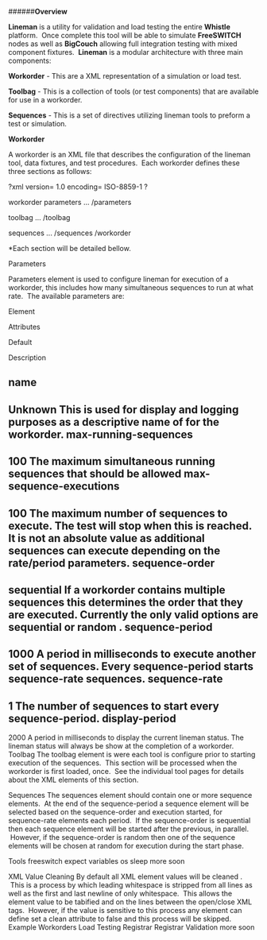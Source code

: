 ######**Overview**


**Lineman** is a utility for validation and load testing the entire **Whistle** platform.  Once complete this tool will be able to simulate **FreeSWITCH** nodes as well as **BigCouch** allowing full integration testing with mixed component fixtures.  **Lineman** is a modular architecture with three main components:

**Workorder** - This are a XML representation of a simulation or load test.

**Toolbag** - This is a collection of tools (or test components) that are available for use in a workorder.

**Sequences** - This is a set of directives utilizing lineman tools to preform a test or simulation.

**Workorder**

A workorder is an XML file that describes the configuration of the lineman tool, data fixtures, and test procedures.  Each workorder defines these three sections as follows:

?xml version=
1.0
 encoding=
ISO-8859-1
?

workorder
parameters
 ... 
/parameters

toolbag
 ... 
/toolbag

sequences
 ... 
/sequences
/workorder

*Each section will be detailed bellow.

Parameters

Parameters element is used to configure lineman for execution of a workorder, this includes how many simultaneous sequences to run at what rate.  The available parameters are: 

Element

Attributes

Default

Description

name
-
Unknown
This is used for display and logging purposes as a descriptive name of for the workorder.
max-running-sequences
-
100
The maximum simultaneous running sequences that should be allowed
max-sequence-executions
-
100
The maximum number of sequences to execute. The test will stop when this is reached.
It is not an absolute value as additional sequences can execute depending on the rate/period parameters.
sequence-order
-
sequential
If a workorder contains multiple sequences this determines the order that they are executed. Currently the only valid options are 
sequential
 or 
random
.
sequence-period
-
1000
A period in milliseconds to execute another set of sequences. Every sequence-period starts sequence-rate sequences.
sequence-rate
-
1
The number of sequences to start every sequence-period.
display-period
-
2000
A period in milliseconds to display the current 
lineman
 status. The lineman status will always be show at the completion of a workorder.
 
Toolbag
The toolbag element is were each tool is configure prior to starting execution of the sequences.  This section will be processed when the workorder is first loaded, once.  See the individual tool pages for details about the XML elements of this section.

Sequences
The sequences element should contain one or more sequence elements.  At the end of the sequence-period a sequence element will be selected based on the sequence-order and execution started, for sequence-rate elements each period.  If the sequence-order is 
sequential then each sequence element will be started after the previous, in parallel.  However, if the sequence-order is 
random then one of the sequence elements will be chosen at random for execution during the start phase.  

Tools
freeswitch
expect
variables
os
sleep
more soon

XML Value Cleaning
By default all XML element values will be 
cleaned
.  This is a process by which leading whitespace is stripped from all lines as well as the first and last newline of only whitespace.  This allows the element value to be tabified and on the lines between the open/close XML tags.  However, if the value is sensitive to this process any element can define set a 
clean
 attribute to 
false
 and this process will be skipped.
Example Workorders
Load Testing Registrar
Registrar Validation
more soon
